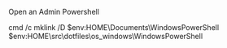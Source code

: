 Open an Admin Powershell

cmd /c mklink /D $env:HOME\Documents\WindowsPowerShell $env:HOME\src\dotfiles\os_windows\WindowsPowerShell


